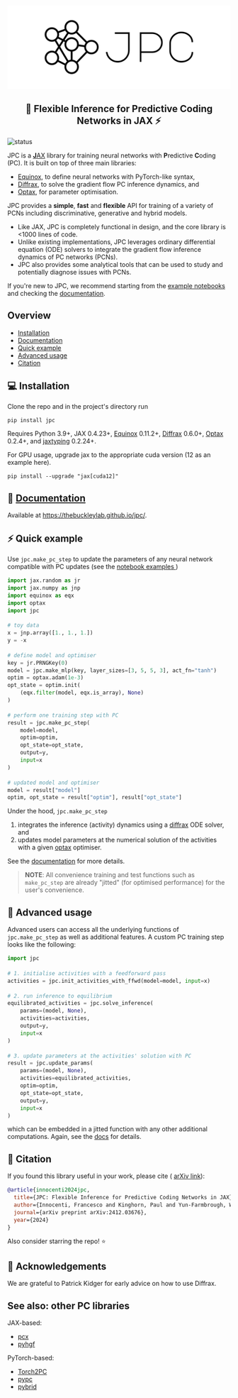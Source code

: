 <p align='center'>
  <a href='https://thebuckleylab.github.io/jpc/'>
    <img src='.github/logo-with-background.svg' />
  </a> 
</p>

<h2 align='center'>🧠 Flexible Inference for Predictive Coding Networks in JAX ⚡️</h2>

![status](https://img.shields.io/badge/status-active-green)

JPC is a [**J**AX](https://github.com/google/jax) library for training neural 
networks with **P**redictive **C**oding (PC). It is built on top of three main 
libraries:

* [Equinox](https://github.com/patrick-kidger/equinox), to define neural 
networks with PyTorch-like syntax,
* [Diffrax](https://github.com/patrick-kidger/diffrax), to solve the gradient 
flow PC inference dynamics, and
* [Optax](https://github.com/google-deepmind/optax), for parameter optimisation.

JPC provides a **simple**, **fast** and **flexible** API for 
training of a variety of PCNs including discriminative, generative and hybrid 
models. 
* Like JAX, JPC is completely functional in design, and the core library is 
<1000 lines of code. 
* Unlike existing implementations, JPC leverages ordinary differential 
equation (ODE) solvers to integrate the gradient flow inference dynamics of PC 
networks (PCNs). 
* JPC also provides some analytical tools that can be used to study and
potentially diagnose issues with PCNs.

If you're new to JPC, we recommend starting from the [
example notebooks](https://thebuckleylab.github.io/jpc/examples/discriminative_pc/)
and checking the [documentation](https://thebuckleylab.github.io/jpc/).

## Overview
* [Installation](#-installation)
* [Documentation](#-documentation)
* [Quick example](#-quick-example)
* [Advanced usage](#-advanced-usage)
* [Citation](#-citation)

## ️💻 Installation
Clone the repo and in the project's directory run
```
pip install jpc
```

Requires Python 3.9+, JAX 0.4.23+, [Equinox](https://github.com/patrick-kidger/equinox) 
0.11.2+, [Diffrax](https://github.com/patrick-kidger/diffrax) 0.6.0+, 
[Optax](https://github.com/google-deepmind/optax) 0.2.4+, and
[jaxtyping](https://github.com/patrick-kidger/jaxtyping) 0.2.24+.

For GPU usage, upgrade jax to the appropriate cuda version (12 as an example 
here).

```
pip install --upgrade "jax[cuda12]"
```

## 📖 [Documentation](https://thebuckleylab.github.io/jpc/)
Available at https://thebuckleylab.github.io/jpc/.

## ⚡️ Quick example
Use `jpc.make_pc_step` to update the parameters of any neural network compatible
with PC updates (see the [notebook examples
](https://thebuckleylab.github.io/jpc/examples/discriminative_pc/))
```py
import jax.random as jr
import jax.numpy as jnp
import equinox as eqx
import optax
import jpc

# toy data
x = jnp.array([1., 1., 1.])
y = -x

# define model and optimiser
key = jr.PRNGKey(0)
model = jpc.make_mlp(key, layer_sizes=[3, 5, 5, 3], act_fn="tanh")
optim = optax.adam(1e-3)
opt_state = optim.init(
    (eqx.filter(model, eqx.is_array), None)
)

# perform one training step with PC
result = jpc.make_pc_step(
    model=model,
    optim=optim,
    opt_state=opt_state,
    output=y,
    input=x
)

# updated model and optimiser
model = result["model"]
optim, opt_state = result["optim"], result["opt_state"]
```
Under the hood, `jpc.make_pc_step`
1. integrates the inference (activity) dynamics using a [diffrax](https://github.com/patrick-kidger/diffrax) ODE solver, and
2. updates model parameters at the numerical solution of the activities with a given [optax](https://github.com/google-deepmind/optax) optimiser.

See the [documentation](https://thebuckleylab.github.io/jpc/) for more details. 

> **NOTE**: All convenience training and test functions such as `make_pc_step` 
> are already "jitted" (for optimised performance) for the user's convenience.

## 🚀 Advanced usage
Advanced users can access all the underlying functions of `jpc.make_pc_step` as 
well as additional features. A custom PC training step looks like the following:
```py
import jpc

# 1. initialise activities with a feedforward pass
activities = jpc.init_activities_with_ffwd(model=model, input=x)

# 2. run inference to equilibrium
equilibrated_activities = jpc.solve_inference(
    params=(model, None), 
    activities=activities, 
    output=y, 
    input=x
)

# 3. update parameters at the activities' solution with PC
result = jpc.update_params(
    params=(model, None), 
    activities=equilibrated_activities,
    optim=optim,
    opt_state=opt_state,
    output=y, 
    input=x
)
```
which can be embedded in a jitted function with any other additional 
computations. Again, see the [docs](https://thebuckleylab.github.io/jpc/) 
for details.

## 📄 Citation
If you found this library useful in your work, please cite (
[arXiv link](https://arxiv.org/abs/2412.03676)):

```bibtex
@article{innocenti2024jpc,
  title={JPC: Flexible Inference for Predictive Coding Networks in JAX},
  author={Innocenti, Francesco and Kinghorn, Paul and Yun-Farmbrough, Will and Varona, Miguel De Llanza and Singh, Ryan and Buckley, Christopher L},
  journal={arXiv preprint arXiv:2412.03676},
  year={2024}
}
```
Also consider starring the repo! ⭐️ 

## 🙏 Acknowledgements
We are grateful to Patrick Kidger for early advice on how to use Diffrax.

## See also: other PC libraries
JAX-based:
* [pcx](https://github.com/liukidar/pcx)
* [pyhgf](https://github.com/ComputationalPsychiatry/pyhgf)

PyTorch-based:
* [Torch2PC](https://github.com/RobertRosenbaum/Torch2PC)
* [pypc](https://github.com/infer-actively/pypc)
* [pybrid](https://github.com/alec-tschantz/pybrid)
